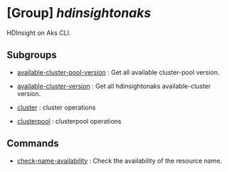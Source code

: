 # [Group] _hdinsightonaks_

HDInsight on Aks CLI.

## Subgroups

- [available-cluster-pool-version](/Commands/hdinsightonaks/available-cluster-pool-version/readme.md)
: Get all available cluster-pool version.

- [available-cluster-version](/Commands/hdinsightonaks/available-cluster-version/readme.md)
: Get all hdinsightonaks available-cluster version.

- [cluster](/Commands/hdinsightonaks/cluster/readme.md)
: cluster operations

- [clusterpool](/Commands/hdinsightonaks/clusterpool/readme.md)
: clusterpool operations

## Commands

- [check-name-availability](/Commands/hdinsightonaks/_check-name-availability.md)
: Check the availability of the resource name.
